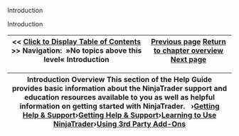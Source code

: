 ﻿


Introduction






















Introduction







| \<\< [Click to Display Table of Contents](introduction.md) \>\> **Navigation:**   »No topics above this level«   Introduction | [Previous page](copyrights.md) [Return to chapter overview](welcome.md) [Next page](getting_started_operations.md) |
| --- | --- |













| Introduction Overview This section of the Help Guide provides basic information about the NinjaTrader support and education resources available to you as well as helpful information on getting started with NinjaTrader.   ›[Getting Help \& Support](getting_help__support.md)›[Getting Help \& Support](getting_help__support.md)›[Learning to Use NinjaTrader](learning_to_use_ninjatrader.md)›[Using 3rd Party Add\-Ons](using_3rd_party_add-ons.md) |
| --- |









